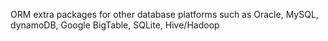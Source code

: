 ORM extra packages for other database platforms such as Oracle, MySQL, dynamoDB, Google BigTable, SQLite, Hive/Hadoop